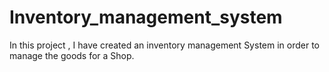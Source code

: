 # Inventory_management_system
In this project , I have created an inventory management System in order to manage the goods for a Shop.

